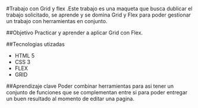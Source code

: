 #Trabajo con Grid y flex .Este trabajo es una maqueta que busca dublicar el trabajo solicitado, se aprende y se domina Grid y Flex para poder gestionar un trabajo con herramientas en conjunto.

##Objetivo Practicar y aprender a aplicar Grid con Flex.

##Tecnologias utizadas 
- HTML 5
- CSS 3
- FLEX
- GRID

##Aprendizaje clave
Poder combinar herramientas para asi tener un conjunto de funciones que se complementan entre si para poder entregar un buen resultado al momento de editar una pagina.
